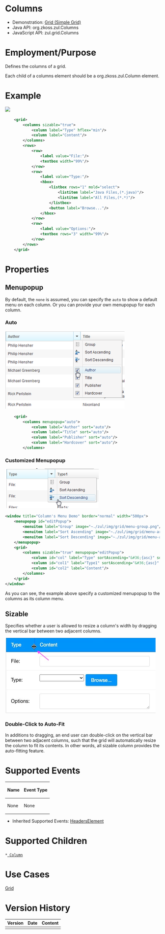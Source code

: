 

# Columns

- Demonstration: [Grid (Simple Grid)](http://www.zkoss.org/zkdemo/grid/simple)
- Java API: <javadoc>org.zkoss.zul.Columns</javadoc>
- JavaScript API: <javadoc directory="jsdoc">zul.grid.Columns</javadoc>


# Employment/Purpose

Defines the columns of a grid.

Each child of a columns element should be a org.zkoss.zul.Column
element.

# Example

![](/zk_component_ref/images/ZKComRef_Grid_Example.png‎)

```xml
    <grid>
        <columns sizable="true">
            <column label="Type" hflex="min"/>
            <column label="Content"/>
        </columns>
        <rows>
            <row>
                <label value="File:"/>
                <textbox width="99%"/>
            </row>
            <row>
                <label value="Type:"/>
                <hbox>
                    <listbox rows="1" mold="select">
                        <listitem label="Java Files,(*.java)"/>
                        <listitem label="All Files,(*.*)"/>
                    </listbox>
                    <button label="Browse..."/>
                </hbox>
            </row>
            <row>
                <label value="Options:"/>
                <textbox rows="3" width="99%"/>
            </row>
        </rows>
    </grid>
```

# Properties

## Menupopup

By default, the `none` is assumed, you can specify the `auto` to show a
default menu on each column. Or you can provide your own menupopup for
each column.

### Auto

![](/zk_component_ref/images/ZKComRef_Grid_Columns_Menu.png)

```xml
    <grid>
        <columns menupopup="auto">
            <column label="Author" sort="auto"/>
            <column label="Title" sort="auto"/>
            <column label="Publisher" sort="auto"/>
            <column label="Hardcover" sort="auto"/>
        </columns>
```

### Customized Menupopup

![](/zk_component_ref/images/ZKComRef_Grid_Columns_Customized_Menu.png)

```xml
<window title="Column's Menu Demo" border="normal" width="500px">
    <menupopup id="editPopup">
        <menuitem label="Group" image="~./zul/img/grid/menu-group.png"/>
        <menuitem label="Sort Ascending" image="~./zul/img/grid/menu-arrowup.png"/>
        <menuitem label="Sort Descending" image="~./zul/img/grid/menu-arrowdown.png"/>
    </menupopup>
    <grid>
        <columns sizable="true" menupopup="editPopup">
            <column id="col" label="Type" sortAscending="&#36;{asc}" sortDescending="&#36;{dsc}"/>
            <column id="col1" label="Type1" sortAscending="&#36;{asc}" sortDescending="&#36;{dsc}"/>
            <column id="col2" label="Content"/>
        </columns>
    </grid>
</window>
```

As you can see, the example above specify a customized menupopup to the
columns as its column menu.

## Sizable

Specifies whether a user is allowed to resize a column's width by
dragging the vertical bar between two adjacent columns.

![](/zk_component_ref/images/Sizable.png)

### Double-Click to Auto-Fit

In additions to dragging, an end user can double-click on the vertical
bar between two adjacent columns, such that the grid will automatically
resize the column to fit its contents. In other words, all sizable
column provides the auto-fitting feature.

# Supported Events

<table>
<thead>
<tr class="header">
<th><center>
<p>Name</p>
</center></th>
<th><center>
<p>Event Type</p>
</center></th>
</tr>
</thead>
<tbody>
<tr class="odd">
<td><p>None</p></td>
<td><p>None</p></td>
</tr>
</tbody>
</table>

- Inherited Supported Events: [ HeadersElement]({{site.baseurl}}/zk_component_ref/base_components/headerselement#Supported_Events)

# Supported Children

`*`[` Column`]({{site.baseurl}}/zk_component_ref/data/grid/column)

# Use Cases

[ Grid]({{site.baseurl}}/zk_component_ref/data/grid#Use_Cases)

# Version History



| Version | Date | Content |
|---------|------|---------|
|         |      |         |


